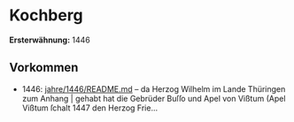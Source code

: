 # Kochberg

**Ersterwähnung:** 1446

## Vorkommen
- 1446: [jahre/1446/README.md](../jahre/1446/README.md) – da Herzog Wilhelm im Lande Thüringen zum Anhang |
gehabt hat die Gebrüder Buſſo und Apel von Vißtum
(Apel Vißtum ſchalt 1447 den Herzog Frie...
